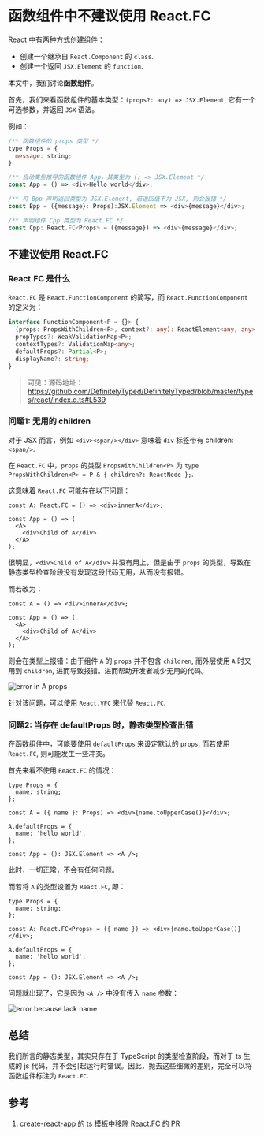# 函数组件中不建议使用 React.FC

React 中有两种方式创建组件：

- 创建一个继承自 `React.Component` 的 `class`.
- 创建一个返回 `JSX.Element` 的 `function`.

本文中，我们讨论**函数组件**。

首先，我们来看函数组件的基本类型：`(props?: any) => JSX.Element`, 它有一个可选参数，并返回 `JSX` 语法。

例如：

```javascript
/** 函数组件的 props 类型 */
type Props = {
  message: string;
}

/** 自动类型推导的函数组件 App，其类型为 () => JSX.Element */
const App = () => <div>Hello world</div>;

/** 将 Bpp 声明返回类型为 JSX.Element, 若返回值不为 JSX, 则会报错 */
const Bpp = ({message}: Props):JSX.Element => <div>{message}</div>;

/** 声明组件 Cpp 类型为 React.FC */
const Cpp: React.FC<Props> = ({message}) => <div>{message}</div>;
```

## 不建议使用 React.FC

### React.FC 是什么

`React.FC` 是 `React.FunctionComponent` 的简写，而 `React.FunctionComponent` 的定义为：

```ts
interface FunctionComponent<P = {}> {
  (props: PropsWithChildren<P>, context?: any): ReactElement<any, any> | null;
  propTypes?: WeakValidationMap<P>;
  contextTypes?: ValidationMap<any>;
  defaultProps?: Partial<P>;
  displayName?: string;
}
```

> 可见：源码地址：<https://github.com/DefinitelyTyped/DefinitelyTyped/blob/master/types/react/index.d.ts#L539>

### 问题1: 无用的 children

对于 JSX 而言，例如 `<div><span/></div>` 意味着 `div` 标签带有 children: `<span/>`.

在 `React.FC` 中，`props` 的类型 `PropsWithChildren<P>` 为 `type PropsWithChildren<P> = P & { children?: ReactNode };`.

这意味着 `React.FC` 可能存在以下问题：

```tsx
const A: React.FC = () => <div>innerA</div>;

const App = () => (
  <A>
    <div>Child of A</div>
  </A>
);
```

很明显，`<div>Child of A</div>` 并没有用上，但是由于 `props` 的类型，导致在静态类型检查阶段没有发现这段代码无用，从而没有报错。

而若改为：

```tsx
const A = () => <div>innerA</div>;

const App = () => (
  <A>
    <div>Child of A</div>
  </A>
);
```

则会在类型上报错：由于组件 `A` 的 `props` 并不包含 `children`, 而外层使用 `A` 时又用到 `children`, 进而导致报错。进而帮助开发者减少无用的代码。

![error in A props](https://img-blog.csdnimg.cn/202103222143064.png)

针对该问题，可以使用 `React.VFC` 来代替 `React.FC`.

### 问题2: 当存在 defaultProps 时，静态类型检查出错

在函数组件中，可能要使用 `defaultProps` 来设定默认的 `props`, 而若使用 `React.FC`, 则可能发生一些冲突。

首先来看不使用 `React.FC` 的情况：

```tsx
type Props = {
  name: string;
};

const A = ({ name }: Props) => <div>{name.toUpperCase()}</div>;

A.defaultProps = {
  name: 'hello world',
};

const App = (): JSX.Element => <A />;
```

此时，一切正常，不会有任何问题。

而若将 `A` 的类型设置为 `React.FC`, 即：

```tsx
type Props = {
  name: string;
};

const A: React.FC<Props> = ({ name }) => <div>{name.toUpperCase()}</div>;

A.defaultProps = {
  name: 'hello world',
};

const App = (): JSX.Element => <A />;
```

问题就出现了，它是因为 `<A />` 中没有传入 `name` 参数：

![error because lack name](https://img-blog.csdnimg.cn/20210322215653927.png)

## 总结

我们所言的静态类型，其实只存在于 TypeScript 的类型检查阶段，而对于 ts 生成的 js 代码，并不会引起运行时错误。因此，抛去这些细微的差别，完全可以将函数组件标注为 `React.FC`.

## 参考

1. [create-react-app 的 ts 模板中移除 React.FC 的 PR](https://github.com/facebook/create-react-app/pull/8177)
